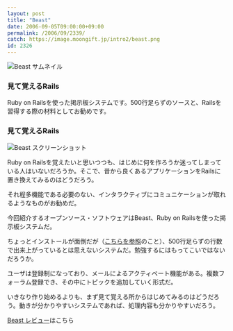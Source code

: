 ```yaml
---
layout: post
title: "Beast"
date: 2006-09-05T09:00:00+09:00
permalink: /2006/09/2339/
catch: https://image.moongift.jp/intro2/beast.png
id: 2326
---
```

 ![Beast サムネイル](https://image.moongift.jp/intro2/beast.t.png "Beast サムネイル")
  

### 見て覚えるRails
  
Ruby on Railsを使った掲示板システムです。500行足らずのソースと、Railsを習得する際の材料としてお勧めです。  
<!--more-->  

### 見て覚えるRails
  

![Beast スクリーンショット](https://image.moongift.jp/intro2/beast.png "Beast スクリーンショット")

  

Ruby on Railsを覚えたいと思いつつも、はじめに何を作ろうか迷ってしまっている人はいないだろうか。そこで、昔から良くあるアプリケーションをRailsに置き換えてみるのはどうだろう。

  

それ程多機能である必要のない、インタラクティブにコミュニケーションが取れるようなものがお勧めだ。

  

今回紹介するオープンソース・ソフトウェアはBeast、Ruby on Railsを使った掲示板システムだ。

  

ちょっとインストールが面倒だが（[こちらを参照](http://beast.caboo.se/forums/1/topics/381)のこと）、500行足らずの行数で出来上がっているとは思えないシステムだ。勉強するにはもってこいではないだろうか。

  

ユーザは登録制になっており、メールによるアクティベート機能がある。複数フォーラム登録でき、その中にトピックを追加していく形式だ。

  

いきなり作り始めるよりも、まず見て覚える所からはじめてみるのはどうだろう。動きが分かりやすいシステムであれば、処理内容も分かりやすいだろう。

  

[Beast レビュー](http://oss.moongift.jp/review/i-2340.html)はこちら


